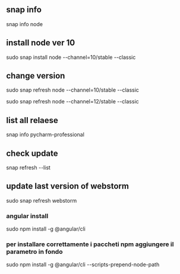 ## snap info
snap info node

## install node ver 10
sudo snap install node --channel=10/stable --classic

## change version
sudo snap refresh node --channel=10/stable --classic

sudo snap refresh node --channel=12/stable --classic

## list all relaese
snap info pycharm-professional 

## check update
snap refresh --list

## update last version of webstorm
sudo snap refresh webstorm

### angular install 
sudo npm install -g @angular/cli

### per installare correttamente i paccheti npm aggiungere il parametro in fondo
sudo npm install -g @angular/cli  --scripts-prepend-node-path
